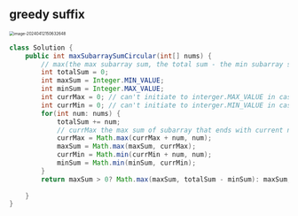 ## greedy suffix

<img src="/Users/jiaolulu/Library/Application Support/typora-user-images/image-20240412150632648.png" alt="image-20240412150632648" style="zoom:50%;" />

```java
class Solution {
    public int maxSubarraySumCircular(int[] nums) {
        // max(the max subarray sum, the total sum - the min subarray sum)
        int totalSum = 0;
        int maxSum = Integer.MIN_VALUE;
        int minSum = Integer.MAX_VALUE;
        int currMax = 0; // can't initiate to interger.MAX_VALUE in case of overflow
        int currMin = 0; // can't initiate to interger.MIN_VALUE in case of overflow
        for(int num: nums) {
            totalSum += num;
            // currMax the max sum of subarray that ends with current number
            currMax = Math.max(currMax + num, num);
            maxSum = Math.max(maxSum, currMax);
            currMin = Math.min(currMin + num, num);
            minSum = Math.min(minSum, currMin);   
        }
        return maxSum > 0? Math.max(maxSum, totalSum - minSum): maxSum; //edge case when all number are negative
        
    }
}
```

